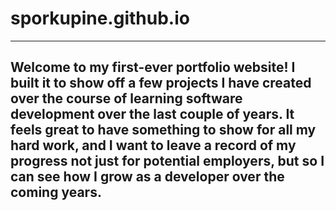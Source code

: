 # sporkupine.github.io
---
Welcome to my first-ever portfolio website! I built it to show off a few projects I have created over the course of learning software development over the last couple of years. It feels great to have something to show for all my hard work, and I want to leave a record of my progress not just for potential employers, but so I can see how I grow as a developer over the coming years.
---

